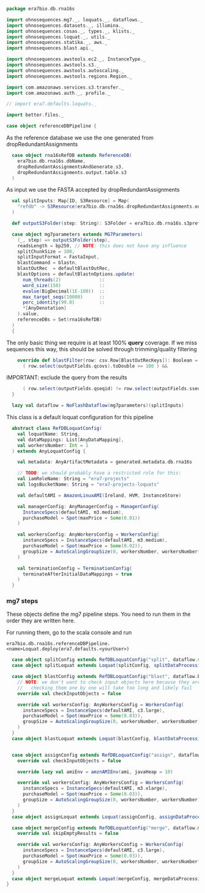 
```scala
package era7bio.db.rna16s

import ohnosequences.mg7._, loquats._, dataflows._
import ohnosequences.datasets._, illumina._
import ohnosequences.cosas._, types._, klists._
import ohnosequences.loquat._, utils._
import ohnosequences.statika._, aws._
import ohnosequences.blast.api._

import ohnosequences.awstools.ec2._, InstanceType._
import ohnosequences.awstools.s3._
import ohnosequences.awstools.autoscaling._
import ohnosequences.awstools.regions.Region._

import com.amazonaws.services.s3.transfer._
import com.amazonaws.auth._, profile._

// import era7.defaults.loquats._

import better.files._

case object referenceDBPipeline {
```

As the reference database we use the one generated from dropRedundantAssignments

```scala
  case object rna16sRefDB extends ReferenceDB(
    era7bio.db.rna16s.dbName,
    dropRedundantAssignmentsAndGenerate.s3,
    dropRedundantAssignments.output.table.s3
  )
```

As input we use the FASTA accepted by dropRedundantAssignments

```scala
  val splitInputs: Map[ID, S3Resource] = Map(
    "refdb" -> S3Resource(era7bio.db.rna16s.dropRedundantAssignments.output.fasta.s3)
  )

  def outputS3Folder(step: String): S3Folder = era7bio.db.rna16s.s3prefix / "mg7" / step /

  case object mg7parameters extends MG7Parameters(
    (_, step) => outputS3Folder(step),
    readsLength = bp250, // NOTE: this does not have any influence
    splitChunkSize = 100,
    splitInputFormat = FastaInput,
    blastCommand = blastn,
    blastOutRec  = defaultBlastOutRec,
    blastOptions = defaultBlastnOptions.update(
      num_threads(2)              ::
      word_size(150)              ::
      evalue(BigDecimal(1E-100))  ::
      max_target_seqs(10000)      ::
      perc_identity(99.0)         ::
      *[AnyDenotation]
    ).value,
    referenceDBs = Set(rna16sRefDB)
  )
  {
```

The only basic thing we require is at least 100% **query** coverage. If we miss sequences this way, this should be solved through trimming/quality filtering

```scala
    override def blastFilter(row: csv.Row[BlastOutRecKeys]): Boolean =
      ( row.select(outputFields.qcovs).toDouble >= 100 ) &&
```

IMPORTANT: exclude the query from the results

```scala
      ( row.select(outputFields.qseqid) != row.select(outputFields.sseqid) )
  }

  lazy val dataflow = NoFlashDataflow(mg7parameters)(splitInputs)
```

This class is a default loquat configuration for this pipeline

```scala
  abstract class RefDBLoquatConfig(
    val loquatName: String,
    val dataMappings: List[AnyDataMapping],
    val workersNumber: Int = 1
  ) extends AnyLoquatConfig {

    val metadata: AnyArtifactMetadata = generated.metadata.db.rna16s

    // TODO: we should probably have a restricted role for this:
    val iamRoleName: String = "era7-projects"
    val logsBucketName: String = "era7-projects-loquats"

    val defaultAMI = AmazonLinuxAMI(Ireland, HVM, InstanceStore)

    val managerConfig: AnyManagerConfig = ManagerConfig(
      InstanceSpecs(defaultAMI, m3.medium),
      purchaseModel = Spot(maxPrice = Some(0.01))
    )

    val workersConfig: AnyWorkersConfig = WorkersConfig(
      instanceSpecs = InstanceSpecs(defaultAMI, m3.medium),
      purchaseModel = Spot(maxPrice = Some(0.02)),
      groupSize = AutoScalingGroupSize(0, workersNumber, workersNumber*2)
    )

    val terminationConfig = TerminationConfig(
      terminateAfterInitialDataMappings = true
    )
  }
```


### mg7 steps

These objects define the mg7 pipeline steps. You need to run them in the order they are written here.

For running them, go to the scala console and run

```
era7bio.db.rna16s.referenceDBPipeline.<name>Loquat.deploy(era7.defaults.<yourUser>)
```


```scala
  case object splitConfig extends RefDBLoquatConfig("split", dataflow.splitDataMappings)
  case object splitLoquat extends Loquat(splitConfig, splitDataProcessing(mg7parameters))

  case object blastConfig extends RefDBLoquatConfig("blast", dataflow.blastDataMappings, 100) {
    // NOTE: we don't want to check input objects here because they are too many and
    //   checking them one by one will take too long and likely fail
    override val checkInputObjects = false

    override val workersConfig: AnyWorkersConfig = WorkersConfig(
      instanceSpecs = InstanceSpecs(defaultAMI, c3.large),
      purchaseModel = Spot(maxPrice = Some(0.03)),
      groupSize = AutoScalingGroupSize(0, workersNumber, workersNumber)
    )
  }
  case object blastLoquat extends Loquat(blastConfig, blastDataProcessing(mg7parameters))


  case object assignConfig extends RefDBLoquatConfig("assign", dataflow.assignDataMappings, 10) {
    override val checkInputObjects = false

    override lazy val amiEnv = amznAMIEnv(ami, javaHeap = 10)

    override val workersConfig: AnyWorkersConfig = WorkersConfig(
      instanceSpecs = InstanceSpecs(defaultAMI, m3.xlarge),
      purchaseModel = Spot(maxPrice = Some(0.03)),
      groupSize = AutoScalingGroupSize(0, workersNumber, workersNumber)
    )
  }
  case object assignLoquat extends Loquat(assignConfig, assignDataProcessing(mg7parameters))

  case object mergeConfig extends RefDBLoquatConfig("merge", dataflow.mergeDataMappings) {
    override val skipEmptyResults = false

    override val workersConfig: AnyWorkersConfig = WorkersConfig(
      instanceSpecs = InstanceSpecs(defaultAMI, c3.large),
      purchaseModel = Spot(maxPrice = Some(0.03)),
      groupSize = AutoScalingGroupSize(0, workersNumber, workersNumber*2)
    )
  }
  case object mergeLoquat extends Loquat(mergeConfig, mergeDataProcessing)
}

```




[test/scala/runBundles.scala]: ../../test/scala/runBundles.scala.md
[main/scala/filter2.scala]: filter2.scala.md
[main/scala/mg7pipeline.scala]: mg7pipeline.scala.md
[main/scala/package.scala]: package.scala.md
[main/scala/compats.scala]: compats.scala.md
[main/scala/filter1.scala]: filter1.scala.md
[main/scala/filter3.scala]: filter3.scala.md
[main/scala/release.scala]: release.scala.md
